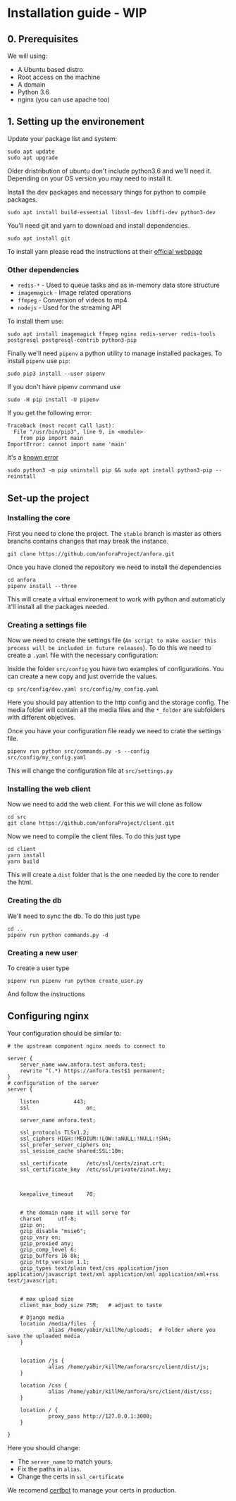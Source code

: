 # Installation guide - WIP

## 0. Prerequisites

We will using: 

- A Ubuntu based distro
- Root access on the machine
- A domain
- Python 3.6
- nginx (you can use apache too)

## 1. Setting up the environement

Update your package list and system:

    sudo apt update
    sudo apt upgrade

Older dristribution of ubuntu don't include python3.6 and we'll need it. 
Depending on your OS version you may need to install it.

Install the dev packages and necessary things for python to compile packages.

    sudo apt install build-essential libssl-dev libffi-dev python3-dev

You'll need git and yarn to download and install dependencies.

    sudo apt install git

To install yarn please read the instructions at their [official webpage](https://yarnpkg.com/lang/en/docs/install/#debian-stable)

### Other dependencies

* `redis-*` - Used to queue tasks and as in-memory data store structure
* `imagemagick` - Image related operations
* `ffmpeg` - Conversion of videos to mp4
* `nodejs` - Used for the streaming API

To install them use:

    sudo apt install imagemagick ffmpeg nginx redis-server redis-tools postgresql postgresql-contrib python3-pip

Finally we'll need `pipenv` a python utility to manage installed packages. To install `pipenv` use `pip`:

    sudo pip3 install --user pipenv

If you don't have pipenv command use

    sudo -H pip install -U pipenv

If you get the following error:

    Traceback (most recent call last):
      File "/usr/bin/pip3", line 9, in <module>
        from pip import main
    ImportError: cannot import name 'main'

It's a [known error](https://github.com/pypa/pip/issues/5447)

    sudo python3 -m pip uninstall pip && sudo apt install python3-pip --reinstall


## Set-up the project

### Installing the core

First you need to clone the project. The `stable` branch is master as others branchs contains changes that may break the instance.

    git clone https://github.com/anforaProject/anfora.git

Once you have cloned the repository we need to install the dependencies

    cd anfora
    pipenv install --three

This will create a virtual environement to work with python and automaticly it'll install all the packages needed.

### Creating a settings file 

Now we need to create the settings file (`An script to make easier this process will be included in future releases`). To do this we need to create a `.yaml` file with the necessary configuration:

Inside the folder `src/config` you have two examples of configurations. You can create a new copy and just override the values.

    cp src/config/dev.yaml src/config/my_config.yaml

Here you should pay attention to the http config and the storage config.
The media folder will contain all the media files and the `*_folder` are subfolders with different objetives.

Once you have your configuration file ready we need to crate the settings file. 

    pipenv run python src/commands.py -s --config src/config/my_config.yaml

This will change the configuration file at `src/settings.py`

### Installing the web client

Now we need to add the web client. For this we will clone as follow

    cd src
    git clone https://github.com/anforaProject/client.git

Now we need to compile the client files. To do this just type

    cd client
    yarn install
    yarn build

This will create a `dist` folder that is the one needed by the core to render the html.

### Creating the db

We'll need to sync the db. To do this just type

    cd ..
    pipenv run python commands.py -d
    
### Creating a new user

To create a user type

    pipenv run pipenv run python create_user.py

And follow the instructions
 
## Configuring nginx

Your configuration should be similar to:



    # the upstream component nginx needs to connect to

    server {
        server_name www.anfora.test anfora.test;
        rewrite ^(.*) https://anfora.test$1 permanent;
    }
    # configuration of the server
    server {

        listen	         443;
        ssl                  on;

        server_name anfora.test;

        ssl_protocols TLSv1.2;
        ssl_ciphers HIGH:!MEDIUM:!LOW:!aNULL:!NULL:!SHA;
        ssl_prefer_server_ciphers on;
        ssl_session_cache shared:SSL:10m;

        ssl_certificate      /etc/ssl/certs/zinat.crt;
        ssl_certificate_key  /etc/ssl/private/zinat.key;



        keepalive_timeout    70;


        # the domain name it will serve for
        charset     utf-8;
        gzip on;
        gzip_disable "msie6";
        gzip_vary on;
        gzip_proxied any;
        gzip_comp_level 6;
        gzip_buffers 16 8k;
        gzip_http_version 1.1;
        gzip_types text/plain text/css application/json application/javascript text/xml application/xml application/xml+rss text/javascript;


        # max upload size
        client_max_body_size 75M;   # adjust to taste

        # Django media
        location /media/files  {
                 alias /home/yabir/killMe/uploads;  # Folder where you save the uploaded media
        }


        location /js {
                 alias /home/yabir/killMe/anfora/src/client/dist/js;
        }

        location /css {
                 alias /home/yabir/killMe/anfora/src/client/dist/css;
        }

        location / {
                 proxy_pass http://127.0.0.1:3000;
        }

    }

Here you should change:

* The `server_name` to match yours.
* Fix the paths in `alias`.
* Change the certs in `ssl_certificate`

We recomend [certbot](https://certbot.eff.org/) to manage your certs in production.

